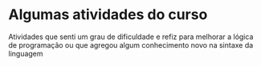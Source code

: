 # Algumas atividades do curso
Atividades que senti um grau de dificuldade e refiz para melhorar a lógica de programação ou que agregou algum conhecimento novo na sintaxe da linguagem
